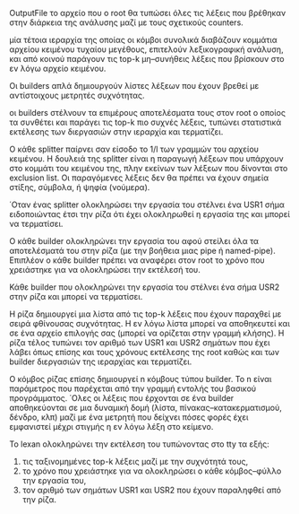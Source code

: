 OutputFile το αρχείο που ο root θα τυπώσει όλες τις λέξεις που βρέθηκαν στην διάρκεια της ανάλυσης
μαζί με τους σχετικούς counters.

μία τέτοια ιεραρχία της οποίας
οι κόμβοι συνολικά διαβάζουν κομμάτια αρχείου κειμένου τυχαίου μεγέθους, επιτελούν λεξικογραφική ανάλυση,
και από κοινού παράγουν τις top-k μη–συνήθεις λέξεις που βρίσκουν στο εν λόγω αρχείο κειμένου.

Οι builders απλά δημιουργούν
λίστες λέξεων που έχουν βρεθεί με αντίστοιχους μετρητές συχνότητας.

οι builders στέλνουν τα επιμέρους αποτελέσματα τους στον root ο οποίος τα συνθέτει και παράγει τις top-k πιο
συχνές λέξεις, τυπώνει στατιστικά εκτέλεσης των διεργασιών στην ιεραρχία και τερματίζει.

Ο κάθε splitter παίρνει σαν είσοδο το 1/l των γραμμών του αρχείου κειμένου. Η
δουλειά της splitter είναι η παραγωγή λέξεων που υπάρχουν στο κομμάτι του κειμένου της, πλην εκείνων
των λέξεων που δίνονται στο exclusion list. Οι παραγόμενες λέξεις δεν θα πρέπει να έχουν σημεία στίξης,
σύμβολα, ή ψηφία (νούμερα).

΄Οταν ένας splitter ολοκληρώσει την εργασία του στέλνει ένα USR1 σήμα ειδοποιώντας έτσι την ρίζα ότι
έχει ολοκληρωθεί η εργασία της και μπορεί να τερματίσει.

Ο κάθε builder ολοκληρώνει την εργασία του αφού στείλει όλα τα αποτελέσματά του στην ρίζα (με την
βοήθεια μιας pipe ή named-pipe). Επιπλέον ο κάθε builder πρέπει να αναφέρει στον root το χρόνο που
χρειάστηκε για να ολοκληρώσει την εκτέλεσή του.

Κάθε builder που ολοκληρώνει την εργασία του στέλνει ένα σήμα USR2 στην ρίζα και μπορεί να τερματίσει.

Η ρίζα δημιουργεί μια λίστα από τις top-k λέξεις που έχουν παραχθεί με σειρά φθίνουσας συχνότητας. Η
εν λόγω λίστα μπορεί να αποθηκευτεί και σε ένα αρχείο επιλογής σας (μπορεί να ορίζεται στην γραμμή
κλήσης). Η ρίζα τέλος τυπώνει τον αριθμό των USR1 και USR2 σημάτων που έχει λάβει όπως επίσης και
τους χρόνους εκτέλεσης της root καθώς και των builder διεργασιών της ιεραρχίας και τερματίζει.

Ο κόμβος ρίζας επίσης δημιουργεί n κόμβους τύπου builder. Το n είναι παράμετρος που παρέχεται από την
γραμμή εντολής του βασικού προγράμματος. ΄Ολες οι λέξεις που έρχονται σε ένα builder αποθηκεύονται
σε μια δυναμική δομή (λίστα, πίνακας–κατακερματισμού, δένδρο, κλπ) μαζί με ένα μετρητή που δείχνει
πόσες φορές έχει εμφανιστεί μέχρι στιγμής η εν λόγω λέξη στο κείμενο.

Το
lexan ολοκληρώνει την εκτέλεση του τυπώνοντας στο tty τα εξής:
1. τις ταξινομημένες top-k λέξεις μαζί με την συχνότητά τους,
2. το χρόνο που χρειάστηκε για να ολοκληρώσει ο κάθε κόμβος–φύλλο την εργασία του,
3. τον αριθμό των σημάτων USR1 και USR2 που έχουν παραληφθεί από την ρίζα.